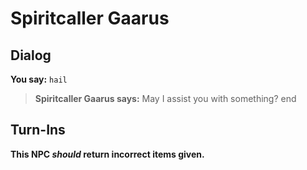 # Spiritcaller Gaarus
## Dialog

**You say:** `hail`



>**Spiritcaller Gaarus says:** May I assist you with something?
end

## Turn-Ins



**This NPC *should* return incorrect items given.**





